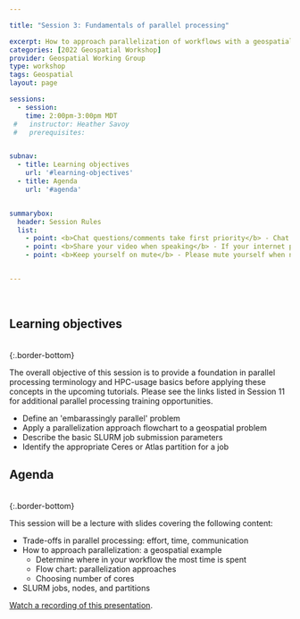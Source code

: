 ```yaml
---

title: "Session 3: Fundamentals of parallel processing"

excerpt: How to approach parallelization of workflows with a geospatial example
categories: [2022 Geospatial Workshop]  
provider: Geospatial Working Group
type: workshop
tags: Geospatial
layout: page

sessions:
  - session: 
    time: 2:00pm-3:00pm MDT
 #   instructor: Heather Savoy
 #   prerequisites:


subnav:
  - title: Learning objectives
    url: '#learning-objectives'
  - title: Agenda
    url: '#agenda'


summarybox:
  header: Session Rules
  list:
    - point: <b>Chat questions/comments take first priority</b> - Chat your question/comments either to everyone (preferred) or to the chat moderator (Ryan Lucas) privately to have your question/comment read out loud anonymously. We will answer chat questions first and call on people who have written in the chat before we take questions from raised hands.
    - point: <b>Share your video when speaking</b> - If your internet plan/connectivity allows, please share your video when speaking.
    - point: <b>Keep yourself on mute</b> - Please mute yourself when not speaking.


---
```


<br>

## Learning objectives
<br>
{:.border-bottom}

The overall objective of this session is to provide a foundation in parallel processing terminology and HPC-usage basics before applying these concepts in the upcoming tutorials. Please see the links listed in Session 11 for additional parallel processing training opportunities.

* Define an 'embarassingly parallel' problem
* Apply a parallelization approach flowchart to a geospatial problem
* Describe the basic SLURM job submission parameters
* Identify the appropriate Ceres or Atlas partition for a job

## Agenda
<br>
{:.border-bottom}

This session will be a lecture with slides covering the following content:

* Trade-offs in parallel processing: effort, time, communication
* How to approach parallelization: a geospatial example
  * Determine where in your workflow the most time is spent 
  * Flow chart: parallelization approaches 
  * Choosing number of cores  
* SLURM jobs, nodes, and partitions

[Watch a recording of this presentation](https://web.microsoftstream.com/video/f12c8fd7-7459-402e-9e1b-8513bd011bcb). 
 

<br>